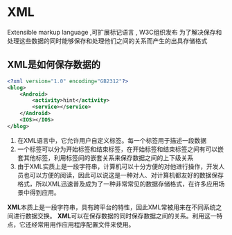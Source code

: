 # XML

Extensible markup language ,可扩展标记语言 , W3C组织发布
为了解决保存和处理这些数据的同时能够保存和处理他们之间的关系而产生的出具存储格式

## XML是如何保存数据的

```xml
<?xml version="1.0" encoding="GB2312"?>
<blog>
	<Android>
		<activity>hint</activity>
		<service></service>
	</Android>
	<IOS></IOS>
</blog>
```

1. 在XML语言中，它允许用户自定义标签。每一个标签用于描述一段数据
2. 一个标签可以分为开始标签和结束标签，在开始标签和结束标签之间有可以嵌套其他标签，利用标签间的嵌套关系来保存数据之间的上下级关系
3. 由于XML实质上是一段字符串，计算机可以十分方便的对他进行操作，开发人员也可以方便的阅读，因此可以说这是一种对人、对计算机都友好的数据保存格式，所以XML迅速普及成为了一种非常常见的数据存储格式，在许多应用场景中得到应用。

**XML**本质上是一段字符串，具有跨平台的特性，因此XML常被用来在不同系统之间进行数据交换。
**XML**可以在保存数据的同时保存数据之间的关系。利用这一特点，它还经常用用作应用程序配置文件来使用。

